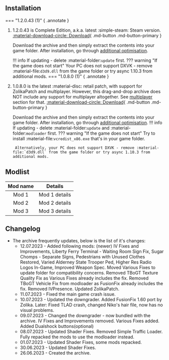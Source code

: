 ## Installation
=== "1.2.0.43 (1)"
{ .annotate }
1. 1.2.0.43 is Complete Edition, a.k.a. latest :simple-steam: Steam version.
	[:material-download-circle: Download](https://drive.google.com/file/d/1eJ4cbVhJ4tnTGJByh_Lf4eS5SS2ShmHO/view){ .md-button .md-button-primary }

	Download the archive and then simply extract the contents into your game folder. After installation, go through [additional optimisation](Additional-Optimisation.md).

	!!! info
		If updating - delete :material-folder:`update` first.
	??? warning "If the game does not start"
		Your PC does not support DXVK - remove :material-file:`d3d9.dll` from the game folder or try async 1.10.3 from additional mods.
=== "1.0.8.0 (1)"
{ .annotate }
1. 1.0.8.0 is the latest :material-disc: retail patch, with support for ZolikaPatch and multiplayer. However, this drag-and-drop archive does NOT include any support for multiplayer altogether. See [multiplayer](multiplayer.md) section for that.
	[:material-download-circle: Download](https://drive.google.com/file/d/1O1qD8ocbJ_fnERTvvVzyw6_bsw-k_evo/view){ .md-button .md-button-primary }
	
	Download the archive and then simply extract the contents into your game folder. After installation, go through [additional optimisation](Additional-Optimisation.md).
	!!! info
		If updating - delete :material-folder:`update` and :material-folder:`modloader` first.
	??? warning "If the game does not start"
		Try to install :material-file:`vcredist_x86.exe` that's in your game folder.

		Alternatively, your PC does not support DXVK - remove :material-file:`d3d9.dll` from the game folder or try async 1.10.3 from additional mods.

## Modlist
| Mod name    | Details         |
| :---------: | :-------------: |
| Mod 1       | Mod 1 details  |
| Mod 2       | Mod 2 details |
| Mod 3    | Mod 3 details |

## Changelog
- The archive frequently updates, below is the list of it's changes:
	* 12.07.2023 - Added following mods: (newer) IV Fixes and Improvements, Liberty Ferry Terminal - Waiting Room Sign Fix, Sugar Chomps - Separate Signs, Pedestrians with Unused Clothes Restored, Varied Alderney State Trooper Ped, Higher Res Radio Logos In-Game, Improved Weapon Spec. Moved Various Fixes to update folder for compatibility concerns. Removed TBoGT Texture Quality Fix as Various Fixes already includes the fix. Removed TBoGT Vehicle Fix from modloader as FusionFix already includes the fix. Removed IVPresence. Updated ZolikaPatch.
	* 11.07.2023 - Fixed the main game crash issue.
	* 10.07.2023 - Updated the downgrader. Added FusionFix 1.60 port by Zolika. Later: Fixed TLAD crash, changed Niko's hair file, now has no visual problems.
	* 09.07.2023 - Changed the downgrader - now bundled with the archive. IV Fixes and Improvements removed. Various Fixes added. Added Dualshock buttons(optional)
	* 08.07.2023 - Updated Shader Fixes. Removed Simple Traffic Loader. Fully repacked the mods to use the modloader instead.
	* 01.07.2023 - Updated Shader Fixes, some mods repacked.
	* 30.06.2023 - Updated Shader Fixes.
	* 26.06.2023 - Created the archive.